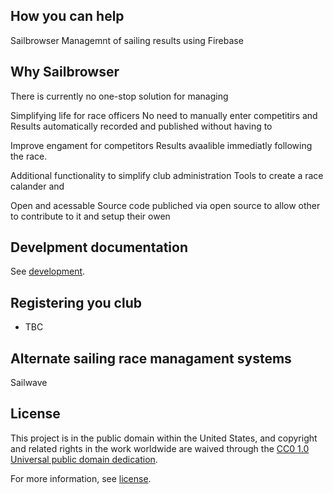 ## How you can help
Sailbrowser
Managemnt of sailing results using Firebase 

## Why Sailbrowser

There is currently no one-stop solution for managing 

Simplifying life for race officers 
No need to manually enter competitirs and 
Results automatically recorded and published without having to 

Improve engament for competitors
Results avaalible immediatly following the race.

Additional functionality to simplify club administration
Tools to create a race calander and 

Open and acessable
Source code publiched via open source to allow other to contribute to it and setup their owen 

## Develpment documentation
See [development](docs/design.md).

## Registering you club

* TBC

## Alternate sailing race managament systems

Sailwave


## License

This project is in the public domain within the United States, and
copyright and related rights in the work worldwide are waived through
the [CC0 1.0 Universal public domain dedication](https://creativecommons.org/publicdomain/zero/1.0/).

For more information, see [license](LICENSE.md).

[contributing]: CONTRIBUTING.md
